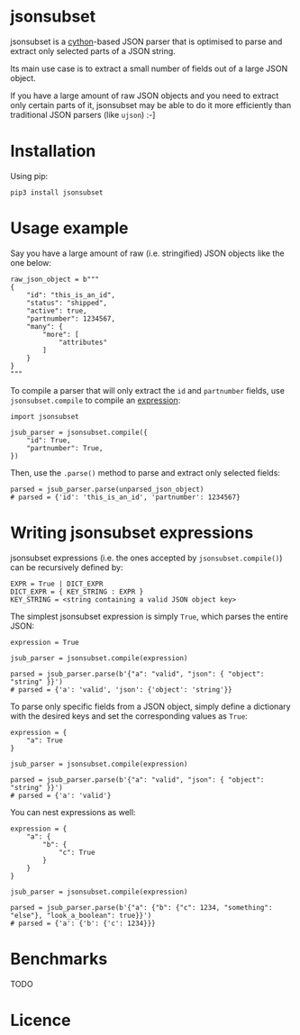 # jsonsubset

jsonsubset is a [cython](http://cython.org/)-based JSON parser that is optimised to parse and extract only selected parts of a JSON string.

Its main use case is to extract a small number of fields out of a large JSON object.

If you have a large amount of raw JSON objects and you need to extract only certain parts of it, jsonsubset may be able to do it more efficiently than traditional JSON parsers (like `ujson`) :-]

# Installation
Using pip:
```
pip3 install jsonsubset
```

# Usage example
Say you have a large amount of raw (i.e. stringified) JSON objects like the one below:
```
raw_json_object = b"""
{
    "id": "this_is_an_id",
    "status": "shipped",
    "active": true,
    "partnumber": 1234567,
    "many": {
        "more": [
            "attributes"
        ]
    }
}
"""
```
To compile a parser that will only extract the `id` and `partnumber` fields, use `jsonsubset.compile` to compile an [expression](#writing-jsonsubset-expressions):
```
import jsonsubset

jsub_parser = jsonsubset.compile({
    "id": True,
    "partnumber": True, 
})
```
Then, use the `.parse()` method to parse and extract only selected fields:
```
parsed = jsub_parser.parse(unparsed_json_object)
# parsed = {'id': 'this_is_an_id', 'partnumber': 1234567}
```

# Writing jsonsubset expressions
jsonsubset expressions (i.e. the ones accepted by `jsonsubset.compile()`) can be recursively defined by:
```
EXPR = True | DICT_EXPR
DICT_EXPR = { KEY_STRING : EXPR }
KEY_STRING = <string containing a valid JSON object key>
```

The simplest jsonsubset expression is simply `True`, which parses the entire JSON:
```
expression = True

jsub_parser = jsonsubset.compile(expression)

parsed = jsub_parser.parse(b'{"a": "valid", "json": { "object": "string" }}')
# parsed = {'a': 'valid', 'json': {'object': 'string'}}
```

To parse only specific fields from a JSON object, simply define a dictionary with the desired keys and set the corresponding values as `True`:
```
expression = {
    "a": True
}

jsub_parser = jsonsubset.compile(expression)

parsed = jsub_parser.parse(b'{"a": "valid", "json": { "object": "string" }}')
# parsed = {'a': 'valid'}
```

You can nest expressions as well:
```
expression = {
    "a": {
        "b": {
            "c": True
        }
    }
}

jsub_parser = jsonsubset.compile(expression)

parsed = jsub_parser.parse(b'{"a": {"b": {"c": 1234, "something": "else"}, "look_a_boolean": true}}')
# parsed = {'a': {'b': {'c': 1234}}}
```

# Benchmarks
TODO

# Licence
